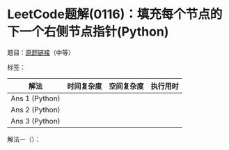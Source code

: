 # LeetCode题解(0116)：填充每个节点的下一个右侧节点指针(Python)

题目：[原题链接](https://leetcode-cn.com/problems/populating-next-right-pointers-in-each-node/)（中等）

标签：

| 解法           | 时间复杂度 | 空间复杂度 | 执行用时 |
| -------------- | ---------- | ---------- | -------- |
| Ans 1 (Python) |            |            |          |
| Ans 2 (Python) |            |            |          |
| Ans 3 (Python) |            |            |          |

解法一（）：

